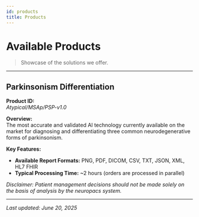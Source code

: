 ```yaml
---
id: products
title: Products
---
```


# Available Products

> Showcase of the solutions we offer.

---

## Parkinsonism Differentiation

**Product ID:**  
_Atypical/MSAp/PSP-v1.0_

**Overview:**  
The most accurate and validated AI technology currently available on the market for diagnosing and differentiating three common neurodegenerative forms of parkinsonism.

**Key Features:**

- **Available Report Formats:** PNG, PDF, DICOM, CSV, TXT, JSON, XML, HL7 FHIR
- **Typical Processing Time:** ~2 hours (orders are processed in parallel)

_Disclaimer: Patient management decisions should not be made solely on the basis of analysis by the neuropacs system._

---

_Last updated: June 20, 2025_
